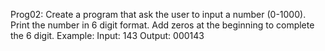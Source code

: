 Prog02: Create a program that ask the user to input a number (0-1000). Print the number in 6 digit format. Add zeros at the beginning to complete the 6 digit.
Example:
Input: 143
Output: 000143
